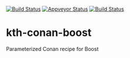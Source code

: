 [![Build Status](https://travis-ci.org/k-nuth/kth-conan-boost.svg)](https://travis-ci.org/k-nuth/kth-conan-boost) [![Appveyor Status](https://ci.appveyor.com/api/projects/status/github/k-nuth/kth-conan-boost?svg=true)](https://ci.appveyor.com/project/k-nuth/kth-conan-boost) [![Build Status](https://api.cirrus-ci.com/github/k-nuth/kth-conan-boost.svg?branch=master)](https://cirrus-ci.com/github/k-nuth/kth-conan-boost)


# kth-conan-boost


Parameterized Conan recipe for Boost



